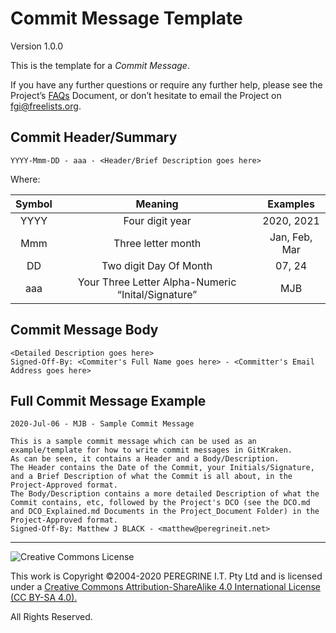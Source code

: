 # Commit Message Template

Version 1.0.0

This is the template for a *Commit Message*.

If you have any further questions or require any further help, please see the Project&rsquo;s [FAQs](../Project_Documentation/FAQs.md) Document, or don&rsquo;t hesitate to email the Project on <fgi@freelists.org>.

## Commit Header/Summary

~~~
YYYY-Mmm-DD - aaa - <Header/Brief Description goes here>
~~~
Where:

|Symbol|Meaning|Examples|
|:-:|:-:|:-:|
|YYYY|Four digit year|2020, 2021|
|Mmm|Three letter month|Jan, Feb, Mar|
|DD|Two digit Day Of Month|07, 24|
|aaa|Your Three Letter Alpha-Numeric &ldquo;Inital/Signature&rdquo;|MJB|

## Commit Message Body
~~~
<Detailed Description goes here>
Signed-Off-By: <Commiter's Full Name goes here> - <Committer's Email Address goes here>
~~~

## Full Commit Message Example

~~~
2020-Jul-06 - MJB - Sample Commit Message

This is a sample commit message which can be used as an example/template for how to write commit messages in GitKraken.
As can be seen, it contains a Header and a Body/Description.
The Header contains the Date of the Commit, your Initials/Signature, and a Brief Description of what the Commit is all about, in the Project-Approved format.
The Body/Description contains a more detailed Description of what the Commit contains, etc, followed by the Project's DCO (see the DCO.md and DCO_Explained.md Documents in the Project_Document Folder) in the Project-Approved format.
Signed-Off-By: Matthew J BLACK - <matthew@peregrineit.net>
~~~

---

![Creative Commons License](https://i.creativecommons.org/l/by-sa/4.0/88x31.png "Creative Commons License")

This work is Copyright &copy;2004-2020 PEREGRINE I.T. Pty Ltd and is licensed under a [Creative Commons Attribution-ShareAlike 4.0 International License (CC BY-SA 4.0).](https://creativecommons.org/licenses/by-sa/4.0/)

All Rights Reserved.
